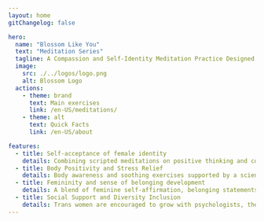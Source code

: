 ```yaml
---
layout: home
gitChangelog: false

hero:
  name: "Blossom Like You"
  text: "Meditation Series"
  tagline: A Compassion and Self-Identity Meditation Practice Designed for Transgender Women's Physical and Mental Growth
  image:
    src: ./../logos/logo.png
    alt: Blossom Logo
  actions:
    - theme: brand
      text: Main exercises
      link: /en-US/meditations/
    - theme: alt
      text: Quick Facts
      link: /en-US/about

features:
  - title: Self-acceptance of female identity
    details: Combining scripted meditations on positive thinking and compassion, gently accompanying each trans woman in exploring her authentic self is a safe and affirming step.
  - title: Body Positivity and Stress Relief
    details: Body awareness and soothing exercises supported by a scientific system to help you better understand, accept and soothe your body.
  - title: Femininity and sense of belonging development
    details: A blend of feminine self-affirmation, belonging statements and sisterly support so that everyone can feel the warmth and support of their female identity.
  - title: Social Support and Diversity Inclusion
    details: Trans women are encouraged to grow with psychologists, the LGBTQ+ community, and allies to build a support network of inclusion, respect, and understanding.
---
```

